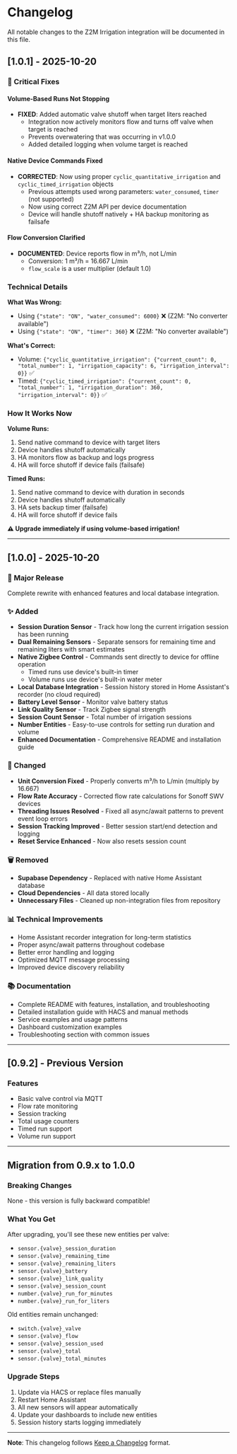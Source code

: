# Changelog

All notable changes to the Z2M Irrigation integration will be documented in this file.

## [1.0.1] - 2025-10-20

### 🐛 Critical Fixes

#### Volume-Based Runs Not Stopping
- **FIXED**: Added automatic valve shutoff when target liters reached
  - Integration now actively monitors flow and turns off valve when target is reached
  - Prevents overwatering that was occurring in v1.0.0
  - Added detailed logging when volume target is reached

#### Native Device Commands Fixed
- **CORRECTED**: Now using proper `cyclic_quantitative_irrigation` and `cyclic_timed_irrigation` objects
  - Previous attempts used wrong parameters: `water_consumed`, `timer` (not supported)
  - Now using correct Z2M API per device documentation
  - Device will handle shutoff natively + HA backup monitoring as failsafe

#### Flow Conversion Clarified
- **DOCUMENTED**: Device reports flow in m³/h, not L/min
  - Conversion: 1 m³/h = 16.667 L/min
  - `flow_scale` is a user multiplier (default 1.0)

### Technical Details

**What Was Wrong:**
- Using `{"state": "ON", "water_consumed": 6000}` ❌ (Z2M: "No converter available")
- Using `{"state": "ON", "timer": 360}` ❌ (Z2M: "No converter available")

**What's Correct:**
- Volume: `{"cyclic_quantitative_irrigation": {"current_count": 0, "total_number": 1, "irrigation_capacity": 6, "irrigation_interval": 0}}` ✅
- Timed: `{"cyclic_timed_irrigation": {"current_count": 0, "total_number": 1, "irrigation_duration": 360, "irrigation_interval": 0}}` ✅

### How It Works Now

**Volume Runs:**
1. Send native command to device with target liters
2. Device handles shutoff automatically
3. HA monitors flow as backup and logs progress
4. HA will force shutoff if device fails (failsafe)

**Timed Runs:**
1. Send native command to device with duration in seconds
2. Device handles shutoff automatically
3. HA sets backup timer (failsafe)
4. HA will force shutoff if device fails

**⚠️ Upgrade immediately if using volume-based irrigation!**

---

## [1.0.0] - 2025-10-20

### 🎉 Major Release

Complete rewrite with enhanced features and local database integration.

### ✨ Added

- **Session Duration Sensor** - Track how long the current irrigation session has been running
- **Dual Remaining Sensors** - Separate sensors for remaining time and remaining liters with smart estimates
- **Native Zigbee Control** - Commands sent directly to device for offline operation
  - Timed runs use device's built-in timer
  - Volume runs use device's built-in water meter
- **Local Database Integration** - Session history stored in Home Assistant's recorder (no cloud required)
- **Battery Level Sensor** - Monitor valve battery status
- **Link Quality Sensor** - Track Zigbee signal strength
- **Session Count Sensor** - Total number of irrigation sessions
- **Number Entities** - Easy-to-use controls for setting run duration and volume
- **Enhanced Documentation** - Comprehensive README and installation guide

### 🔧 Changed

- **Unit Conversion Fixed** - Properly converts m³/h to L/min (multiply by 16.667)
- **Flow Rate Accuracy** - Corrected flow rate calculations for Sonoff SWV devices
- **Threading Issues Resolved** - Fixed all async/await patterns to prevent event loop errors
- **Session Tracking Improved** - Better session start/end detection and logging
- **Reset Service Enhanced** - Now also resets session count

### 🗑️ Removed

- **Supabase Dependency** - Replaced with native Home Assistant database
- **Cloud Dependencies** - All data stored locally
- **Unnecessary Files** - Cleaned up non-integration files from repository

### 📊 Technical Improvements

- Home Assistant recorder integration for long-term statistics
- Proper async/await patterns throughout codebase
- Better error handling and logging
- Optimized MQTT message processing
- Improved device discovery reliability

### 📚 Documentation

- Complete README with features, installation, and troubleshooting
- Detailed installation guide with HACS and manual methods
- Service examples and usage patterns
- Dashboard customization examples
- Troubleshooting section with common issues

---

## [0.9.2] - Previous Version

### Features

- Basic valve control via MQTT
- Flow rate monitoring
- Session tracking
- Total usage counters
- Timed run support
- Volume run support

---

## Migration from 0.9.x to 1.0.0

### Breaking Changes

None - this version is fully backward compatible!

### What You Get

After upgrading, you'll see these new entities per valve:
- `sensor.{valve}_session_duration`
- `sensor.{valve}_remaining_time`
- `sensor.{valve}_remaining_liters`
- `sensor.{valve}_battery`
- `sensor.{valve}_link_quality`
- `sensor.{valve}_session_count`
- `number.{valve}_run_for_minutes`
- `number.{valve}_run_for_liters`

Old entities remain unchanged:
- `switch.{valve}_valve`
- `sensor.{valve}_flow`
- `sensor.{valve}_session_used`
- `sensor.{valve}_total`
- `sensor.{valve}_total_minutes`

### Upgrade Steps

1. Update via HACS or replace files manually
2. Restart Home Assistant
3. All new sensors will appear automatically
4. Update your dashboards to include new entities
5. Session history starts logging immediately

---

**Note**: This changelog follows [Keep a Changelog](https://keepachangelog.com/en/1.0.0/) format.
